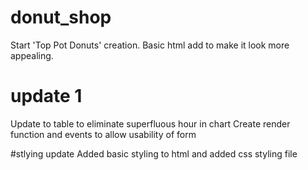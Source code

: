 # donut_shop
Start 'Top Pot Donuts' creation. Basic html add to make it look more appealing.

# update 1
Update to table to eliminate superfluous hour in chart
Create render function and events to allow usability of form

#stlying update
Added basic styling to html and added css styling file
